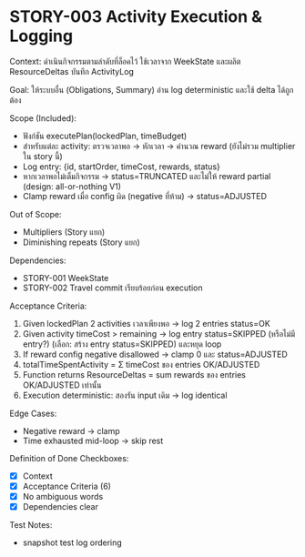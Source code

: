 # STORY-003 Activity Execution & Logging

Context:
ดำเนินกิจกรรมตามลำดับที่ล็อคไว้ ใช้เวลาจาก WeekState และผลิต ResourceDeltas บันทึก ActivityLog

Goal:
ให้ระบบอื่น (Obligations, Summary) อ่าน log deterministic และใช้ delta ได้ถูกต้อง

Scope (Included):
- ฟังก์ชัน executePlan(lockedPlan, timeBudget)
- สำหรับแต่ละ activity: ตรวจเวลาพอ -> หักเวลา -> คำนวณ reward (ยังไม่รวม multiplier ใน story นี้)
- Log entry: {id, startOrder, timeCost, rewards, status}
- หากเวลาพอไม่เต็มกิจกรรม -> status=TRUNCATED และไม่ให้ reward partial (design: all-or-nothing V1)
- Clamp reward เมื่อ config ผิด (negative ที่ห้าม) -> status=ADJUSTED

Out of Scope:
- Multipliers (Story แยก)
- Diminishing repeats (Story แยก)

Dependencies:
- STORY-001 WeekState
- STORY-002 Travel commit เรียบร้อยก่อน execution

Acceptance Criteria:
1. Given lockedPlan 2 activities เวลาเพียงพอ -> log 2 entries status=OK
2. Given activity timeCost > remaining -> log entry status=SKIPPED (หรือไม่มี entry?) (เลือก: สร้าง entry status=SKIPPED) และหยุด loop
3. If reward config negative disallowed -> clamp 0 และ status=ADJUSTED
4. totalTimeSpentActivity = Σ timeCost ของ entries OK/ADJUSTED
5. Function returns ResourceDeltas = sum rewards ของ entries OK/ADJUSTED เท่านั้น
6. Execution deterministic: สองรัน input เดิม → log identical

Edge Cases:
- Negative reward -> clamp
- Time exhausted mid-loop -> skip rest

Definition of Done Checkboxes:
- [x] Context
- [x] Acceptance Criteria (6)
- [x] No ambiguous words
- [x] Dependencies clear

Test Notes:
- snapshot test log ordering
